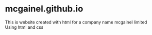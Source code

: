# mcgainel.github.io
This is website created with html for a company name mcgainel limited
Using html and css
